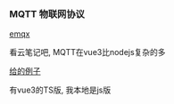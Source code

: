 ### MQTT 物联网协议

[emqx](https://www.emqx.com/zh/blog/how-to-use-mqtt-in-nodejs)

看云笔记吧, MQTT在vue3比nodejs复杂的多

[给的例子](https://github.com/emqx/MQTT-Client-Examples)

有vue3的TS版, 我本地是js版
